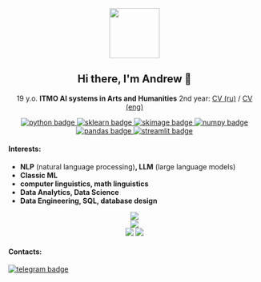 <div id="header" align="center">
  <img src="https://media.giphy.com/media/KzJkzjggfGN5Py6nkT/giphy.gif" width="100"/>
</div>

<h2 align="center"> Hi there, I'm Andrew 👋 </h2>

<p align="center">
    19 y.o. <b>ITMO AI systems in Arts and Humanities</b> 2nd year:
    <a href="./СV (ru).pdf">CV (ru)</a> /
    <a href="https://www.google.com">CV (eng)</a>
</p>

<div id="stack badges" align="center">
    <a href="https://www.python.org">
        <img src="https://img.shields.io/badge/python-6a6a6a?style=for-the-badge&logo=python&logoColor=white" alt="python badge"/>
    </a>
    <a href="https://scikit-learn.org">
        <img src="https://img.shields.io/badge/sklearn-597b9a?style=for-the-badge&logo=sklearn&logoColor=white" alt="sklearn badge"/>
    </a>
    <a href="https://scikit-image.org">
        <img src="https://img.shields.io/badge/skimage-61ca9a?style=for-the-badge" alt="skimage badge"/>
    </a>
    <a href="https://numpy.org">
        <img src="https://img.shields.io/badge/numpy-07607e?style=for-the-badge&logo=numpy&logoColor=white" alt="numpy badge"/>
    </a>
    <a href="https://pandas.pydata.org">
        <img src="https://img.shields.io/badge/pandas-7140ff?style=for-the-badge&logo=pandas&logoColor=white" alt="pandas badge"/>
    </a>
    <a href="https://streamlit.io">
        <img src="https://img.shields.io/badge/sreamlit-e60d1a?style=for-the-badge&logo=streamlit&logoColor=white" alt="streamlit badge"/>
    </a>
</div>
    

#### Interests:
- **NLP** (natural language processing)**, LLM** (large language models)
- **Classic ML**
- **computer linguistics, math linguistics**
- **Data Analytics, Data Science**
- **Data Engineering, SQL, database design**


<div id="strike stats" align="center">
    <img src="http://github-readme-streak-stats.herokuapp.com?user=kdduha&theme=github-light&hide_border=true&border_radius=4&mode=weekly"/>
</div>


<div id="contribution stats" align="center">
    <img src="http://github-profile-summary-cards.vercel.app/api/cards/profile-details?username=kdduha&theme=github"/>
</div>


<div id="contribution stats" align="center">
    <img src="http://github-profile-summary-cards.vercel.app/api/cards/stats?username=kdduha&theme=github"/> <img src="http://github-profile-summary-cards.vercel.app/api/cards/productive-time?username=kdduha&theme=github&utcOffset=8"/>
</div>


#### Contacts:

<div>
    <a href="https://t.me/kdduha">
        <img src="https://img.shields.io/badge/telegram-3d85c6?style=&logo=telegram&logoColor=white" alt="telegram badge"/>
    </a>
</div>

